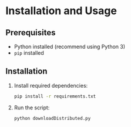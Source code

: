 
# Installation and Usage  

## Prerequisites  
- Python installed (recommend using Python 3)  
- `pip` installed  

## Installation  

1. Install required dependencies:  
   ```sh
   pip install -r requirements.txt
   ```  

2. Run the script:  
   ```sh
   python downloadDistributed.py
   ```  